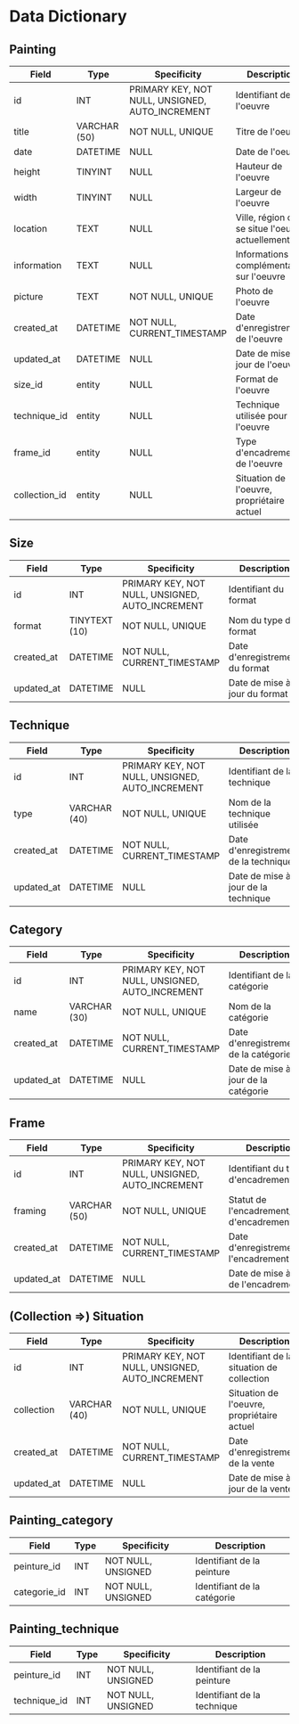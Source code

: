 # Data Dictionary

## Painting
| Field        | Type         | Specificity                                     | Description                                      |
| ------------ | ------------ | ----------------------------------------------- | ------------------------------------------------ |
| id           | INT          | PRIMARY KEY, NOT NULL, UNSIGNED, AUTO_INCREMENT | Identifiant de l'oeuvre                          |
| title        | VARCHAR (50) | NOT NULL, UNIQUE                                | Titre de l'oeuvre                                |
| date         | DATETIME     | NULL                                            | Date de l'oeuvre                                 |
| height       | TINYINT      | NULL                                            | Hauteur de l'oeuvre                              |
| width        | TINYINT      | NULL                                            | Largeur de l'oeuvre                              |
| location     | TEXT         | NULL                                            | Ville, région où se situe l'oeuvre actuellement  |
| information  | TEXT         | NULL                                            | Informations complémentaires sur l'oeuvre        |
| picture      | TEXT         | NOT NULL, UNIQUE                                | Photo de l'oeuvre                                |
| created_at   | DATETIME     | NOT NULL, CURRENT_TIMESTAMP                     | Date d'enregistrement de l'oeuvre                |
| updated_at   | DATETIME     | NULL                                            | Date de mise à jour de l'oeuvre                  |
| size_id      | entity       | NULL                                            | Format de l'oeuvre                               |
| technique_id | entity       | NULL                                            | Technique utilisée pour l'oeuvre                 |
| frame_id     | entity       | NULL                                            | Type d'encadrement de l'oeuvre                   |
| collection_id| entity       | NULL                                            | Situation de l'oeuvre, propriétaire actuel       |

## Size
| Field        | Type         | Specificity                                     | Description                                      |
| ------------ | ------------ | ----------------------------------------------- | ------------------------------------------------ |
| id           | INT          | PRIMARY KEY, NOT NULL, UNSIGNED, AUTO_INCREMENT | Identifiant du format                            |
| format       | TINYTEXT (10)| NOT NULL, UNIQUE                                | Nom du type de format                            |
| created_at   | DATETIME     | NOT NULL, CURRENT_TIMESTAMP                     | Date d'enregistrement du format                  |
| updated_at   | DATETIME     | NULL                                            | Date de mise à jour du format                    |

## Technique
| Field        | Type         | Specificity                                     | Description                                      |
| ------------ | ------------ | ----------------------------------------------- | ------------------------------------------------ |
| id           | INT          | PRIMARY KEY, NOT NULL, UNSIGNED, AUTO_INCREMENT | Identifiant de la technique                      |
| type         | VARCHAR (40) | NOT NULL, UNIQUE                                | Nom de la technique utilisée                     |
| created_at   | DATETIME     | NOT NULL, CURRENT_TIMESTAMP                     | Date d'enregistrement de la technique            |
| updated_at   | DATETIME     | NULL                                            | Date de mise à jour de la technique              |

## Category
| Field        | Type         | Specificity                                     | Description                                      |
| ------------ | ------------ | ----------------------------------------------- | ------------------------------------------------ |
| id           | INT          | PRIMARY KEY, NOT NULL, UNSIGNED, AUTO_INCREMENT | Identifiant de la catégorie                      |
| name         | VARCHAR (30) | NOT NULL, UNIQUE                                | Nom de la catégorie                              |
| created_at   | DATETIME     | NOT NULL, CURRENT_TIMESTAMP                     | Date d'enregistrement de la catégorie            |
| updated_at   | DATETIME     | NULL                                            | Date de mise à jour de la catégorie              |

## Frame
| Field        | Type         | Specificity                                     | Description                                      |
| ------------ | ------------ | ----------------------------------------------- | ------------------------------------------------ |
| id           | INT          | PRIMARY KEY, NOT NULL, UNSIGNED, AUTO_INCREMENT | Identifiant du type d'encadrement                |
| framing      | VARCHAR (50) | NOT NULL, UNIQUE                                | Statut de l'encadrement/Style d'encadrement      |
| created_at   | DATETIME     | NOT NULL, CURRENT_TIMESTAMP                     | Date d'enregistrement de l'encadrement           |
| updated_at   | DATETIME     | NULL                                            | Date de mise à jour de l'encadrement             |

## (Collection =>) Situation
| Field        | Type         | Specificity                                     | Description                                      |
| ------------ | ------------ | ----------------------------------------------- | ------------------------------------------------ |
| id           | INT          | PRIMARY KEY, NOT NULL, UNSIGNED, AUTO_INCREMENT | Identifiant de la situation de collection        |
| collection   | VARCHAR (40) | NOT NULL, UNIQUE                                | Situation de l'oeuvre, propriétaire actuel       |
| created_at   | DATETIME     | NOT NULL, CURRENT_TIMESTAMP                     | Date d'enregistrement de la vente                |
| updated_at   | DATETIME     | NULL                                            | Date de mise à jour de la vente                  |

## Painting_category
| Field        | Type         | Specificity                                     | Description                                      |
| ------------ | ------------ | ----------------------------------------------- | ------------------------------------------------ |
| peinture_id  | INT          | NOT NULL, UNSIGNED                              | Identifiant de la peinture                       |
| categorie_id | INT          | NOT NULL, UNSIGNED                              | Identifiant de la catégorie                      |

## Painting_technique
| Field        | Type         | Specificity                                     | Description                                      |
| ------------ | ------------ | ----------------------------------------------- | ------------------------------------------------ |
| peinture_id  | INT          | NOT NULL, UNSIGNED                              | Identifiant de la peinture                       |
| technique_id | INT          | NOT NULL, UNSIGNED                              | Identifiant de la technique                      |
